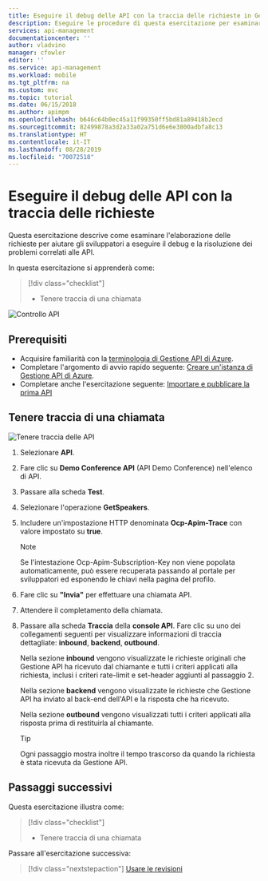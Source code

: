 ```yaml
---
title: Eseguire il debug delle API con la traccia delle richieste in Gestione API di Azure | Microsoft Docs
description: Eseguire le procedure di questa esercitazione per esaminare l'elaborazione delle richieste con Gestione API di Azure.
services: api-management
documentationcenter: ''
author: vladvino
manager: cfowler
editor: ''
ms.service: api-management
ms.workload: mobile
ms.tgt_pltfrm: na
ms.custom: mvc
ms.topic: tutorial
ms.date: 06/15/2018
ms.author: apimpm
ms.openlocfilehash: b646c64b0ec45a11f99350ff5bd81a89418b2ecd
ms.sourcegitcommit: 82499878a3d2a33a02a751d6e6e3800adbfa8c13
ms.translationtype: HT
ms.contentlocale: it-IT
ms.lasthandoff: 08/28/2019
ms.locfileid: "70072518"
---
```

# <a name="debug-your-apis-using-request-tracing"></a>Eseguire il debug delle API con la traccia delle richieste

Questa esercitazione descrive come esaminare l'elaborazione delle richieste per aiutare gli sviluppatori a eseguire il debug e la risoluzione dei problemi correlati alle API. 

In questa esercitazione si apprenderà come:

> [!div class="checklist"]
> * Tenere traccia di una chiamata

![Controllo API](media/api-management-howto-api-inspector/api-inspector001.PNG)

## <a name="prerequisites"></a>Prerequisiti

+ Acquisire familiarità con la [terminologia di Gestione API di Azure](api-management-terminology.md).
+ Completare l'argomento di avvio rapido seguente: [Creare un'istanza di Gestione API di Azure](get-started-create-service-instance.md).
+ Completare anche l'esercitazione seguente: [Importare e pubblicare la prima API](import-and-publish.md)

## <a name="trace-a-call"></a>Tenere traccia di una chiamata

![Tenere traccia delle API](media/api-management-howto-api-inspector/06-DebugYourAPIs-01-TraceCall.png)

1. Selezionare **API**.
2. Fare clic su **Demo Conference API** (API Demo Conference) nell'elenco di API.
3. Passare alla scheda **Test**.
4. Selezionare l'operazione **GetSpeakers**.
5. Includere un'impostazione HTTP denominata **Ocp-Apim-Trace** con valore impostato su **true**.

    > [!NOTE]
    > Se l'intestazione Ocp-Apim-Subscription-Key non viene popolata automaticamente, può essere recuperata passando al portale per sviluppatori ed esponendo le chiavi nella pagina del profilo.

6. Fare clic su **"Invia"** per effettuare una chiamata API. 
7. Attendere il completamento della chiamata. 
8. Passare alla scheda **Traccia** della **console API**. Fare clic su uno dei collegamenti seguenti per visualizzare informazioni di traccia dettagliate: **inbound**, **backend**, **outbound**.

    Nella sezione **inbound** vengono visualizzate le richieste originali che Gestione API ha ricevuto dal chiamante e tutti i criteri applicati alla richiesta, inclusi i criteri rate-limit e set-header aggiunti al passaggio 2.

    Nella sezione **backend** vengono visualizzate le richieste che Gestione API ha inviato al back-end dell'API e la risposta che ha ricevuto.

    Nella sezione **outbound** vengono visualizzati tutti i criteri applicati alla risposta prima di restituirla al chiamante.

    > [!TIP]
    > Ogni passaggio mostra inoltre il tempo trascorso da quando la richiesta è stata ricevuta da Gestione API.

## <a name="next-steps"></a>Passaggi successivi

Questa esercitazione illustra come:

> [!div class="checklist"]
> * Tenere traccia di una chiamata

Passare all'esercitazione successiva:

> [!div class="nextstepaction"]
> [Usare le revisioni](api-management-get-started-revise-api.md)
